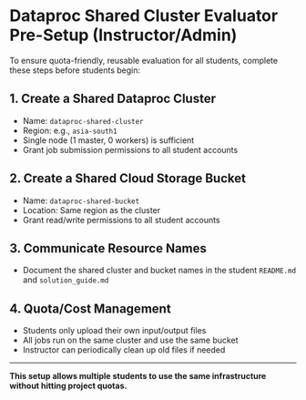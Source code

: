 # Dataproc Shared Cluster Evaluator Pre-Setup (Instructor/Admin)

To ensure quota-friendly, reusable evaluation for all students, complete these steps before students begin:

## 1. Create a Shared Dataproc Cluster
- Name: `dataproc-shared-cluster`
- Region: e.g., `asia-south1`
- Single node (1 master, 0 workers) is sufficient
- Grant job submission permissions to all student accounts

## 2. Create a Shared Cloud Storage Bucket
- Name: `dataproc-shared-bucket`
- Location: Same region as the cluster
- Grant read/write permissions to all student accounts

## 3. Communicate Resource Names
- Document the shared cluster and bucket names in the student `README.md` and `solution_guide.md`

## 4. Quota/Cost Management
- Students only upload their own input/output files
- All jobs run on the same cluster and use the same bucket
- Instructor can periodically clean up old files if needed

---

**This setup allows multiple students to use the same infrastructure without hitting project quotas.**
